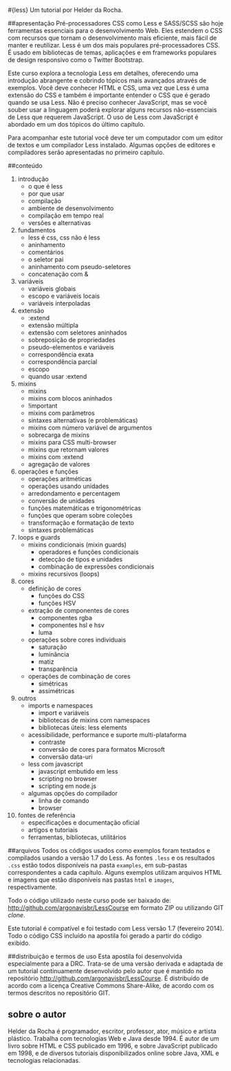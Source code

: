#{less}
Um tutorial por Helder da Rocha.

##apresentação
Pré-processadores CSS como Less e SASS/SCSS são hoje ferramentas essenciais para o desenvolvimento Web. Eles estendem o CSS com recursos que tornam o desenvolvimento mais eficiente, mais fácil de manter e reutilizar. Less é um dos mais populares pré-processadores CSS. É usado em bibliotecas de temas, aplicações e em frameworks populares de design responsivo como o Twitter Bootstrap.

Este curso explora a tecnologia Less em detalhes, oferecendo uma introdução abrangente e cobrindo tópicos mais avançados através de exemplos. Você deve conhecer HTML e CSS, uma vez que Less é uma extensão do CSS e também é importante entender o CSS que é gerado quando se usa Less. Não é preciso conhecer JavaScript, mas se você souber usar a linguagem poderá explorar alguns recursos não-essenciais de Less que requerem JavaScript. O uso de Less com JavaScript é abordado em um dos tópicos do último capítulo.

Para acompanhar este tutorial você deve ter um computador com um editor de textos e um compilador Less instalado. Algumas opções de editores e compiladores serão apresentadas no primeiro capítulo.

##conteúdo
1. introdução
    - o que é less
     - por que usar
     - compilação
    - ambiente de desenvolvimento
    - compilação em tempo real
    - versões e alternativas
2. fundamentos
     - less é css, css não é less
     - aninhamento
     - comentários
     - o seletor pai
     - aninhamento com pseudo-seletores
     - concatenação com &
3. variáveis
     - variáveis globais
     - escopo e variáveis locais
     - variáveis interpoladas
4. extensão
     - :extend
     - extensão múltipla
     - extensão com seletores aninhados
     - sobreposição de propriedades
     - pseudo-elementos e variáveis
     - correspondência exata
     - correspondência parcial
     - escopo
     - quando usar :extend
5. mixins
     - mixins
     - mixins com blocos aninhados
     - !important
     - mixins com parâmetros
     - sintaxes alternativas (e problemáticas)
     - mixins com número variável de argumentos
     - sobrecarga de mixins
     - mixins para CSS multi-browser
     - mixins que retornam valores
     - mixins com :extend
     - agregação de valores
6. operações e funções
     - operações aritméticas
     - operações usando unidades
     - arredondamento e percentagem
     - conversão de unidades
     - funções matemáticas e trigonométricas
     - funções que operam sobre coleções
     - transformação e formatação de texto
     - sintaxes problemáticas
7. loops e guards
     - mixins condicionais (mixin guards)
         - operadores e funções condicionais
         - detecção de tipos e unidades
         - combinação de expressões condicionais
     - mixins recursivos (loops)
8. cores
     - definição de cores
         - funções do CSS
         - funções HSV
     - extração de componentes de cores
         - componentes rgba
         - componentes hsl e hsv
         - luma
     - operações sobre cores individuais
         - saturação
         - luminância
         - matiz
         - transparência
     - operações de combinação de cores
         - simétricas
         - assimétricas
9. outros
     - imports e namespaces
         - import e variáveis
         - bibliotecas de mixins com namespaces
         - bibliotecas úteis: less elements
     - acessibilidade, performance e suporte multi-plataforma
         - contraste
         - conversão de cores para formatos Microsoft
         - conversão data-uri
     - less com javascript
         - javascript embutido em less
         - scripting no browser
         - scripting em node.js
     - algumas opções do compilador
         - linha de comando
         - browser
10. fontes de referência
     - especificações e documentação oficial
     - artigos e tutoriais
     - ferramentas, bibliotecas, utilitários

##arquivos
Todos os códigos usados como exemplos foram testados e compilados usando a versão 1.7 do Less. As fontes `.less` e os resultados `.css` estão todos disponíveis na pasta `examples`, em sub-pastas correspondentes a cada capítulo. Alguns exemplos utilizam arquivos HTML e imagens que estão disponíveis nas pastas `html` e `images`, respectivamente.

Todo o código utilizado neste curso pode ser baixado de:
<http://github.com/argonavisbr/LessCourse> em formato ZIP ou utilizando GIT *clone*.

Este tutorial é compatível e foi testado com Less versão 1.7 (fevereiro 2014). Todo o código CSS incluído na apostila foi gerado a partir do código exibido.

##distribuição e termos de uso
Esta apostila foi desenvolvida especialmente para a DRC.  Trata-se de uma versão derivada e adaptada de um tutorial continuamente desenvolvido pelo autor que é mantido no repositório <http://github.com/argonavisbr/LessCourse>. É distribuído de acordo com a licença Creative Commons Share-Alike, de acordo com os termos descritos no repositório GIT.

## sobre o autor
Helder da Rocha é programador, escritor, professor, ator, músico e artista plástico. Trabalha com tecnologias Web e Java desde 1994. É autor de um livro sobre HTML e CSS publicado em 1996, e sobre JavaScript publicado em 1998, e de diversos tutoriais disponibilizados online sobre Java, XML e tecnologias relacionadas.